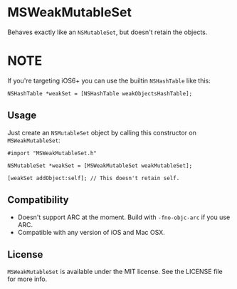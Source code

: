 MSWeakMutableSet
================

Behaves exactly like an `NSMutableSet`, but doesn't retain the objects.

# NOTE
If you're targeting iOS6+ you can use the builtin `NSHashTable` like this:

```objc
NSHashTable *weakSet = [NSHashTable weakObjectsHashTable];
```

## Usage

Just create an `NSMutableSet` object by calling this constructor on `MSWeakMutableSet`:

```objc
#import "MSWeakMutableSet.h"

NSMutableSet *weakSet = [MSWeakMutableSet weakMutableSet];

[weakSet addObject:self]; // This doesn't retain self.
```

## Compatibility
- Doesn't support ARC at the moment. Build with `-fno-objc-arc` if you use ARC.
- Compatible with any version of iOS and Mac OSX.

## License
`MSWeakMutableSet` is available under the MIT license. See the LICENSE file for more info.
